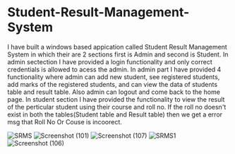 # Student-Result-Management-System
I have built a windows based appication called Student Result Management System in which their are 2 sections first is Admin
and second is Student.
In admin sectection I have provided a login functionality and only correct credentials is
allowed to acess the admin. In admin part I have provided 4 functionality where admin can add new student, see registered students, add marks of the registered students, and can view the data of students table and result table.
Also admin can logout and come back to the home page.
In student section I have provided the functionality to view the result of the perticular student using their course and roll no. If the roll no doesn't exist in both the tables(Student table and Result table) then we get a error msg that Roll No Or Couse is incoorect.

![SRMS](https://user-images.githubusercontent.com/105462687/235306058-adbb93ce-ac00-40af-a7f3-61e96000a558.jpg)
![Screenshot (101)](https://user-images.githubusercontent.com/105462687/235306228-59b32756-e2c1-42f0-a3ad-5a787e289110.png)
![Screenshot (107)](https://user-images.githubusercontent.com/105462687/235306247-fdab5aed-f0c2-4e7b-a89d-3dea131997cc.png)
![SRMS1](https://user-images.githubusercontent.com/105462687/235306267-b2d8b0da-53dd-450e-a569-4d9cbacacf7a.png)
![Screenshot (106)](https://user-images.githubusercontent.com/105462687/235306308-08e43e14-b67e-46f2-8c14-1af915dfd8b9.png)
